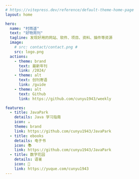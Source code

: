 ```yaml
---
# https://vitepress.dev/reference/default-theme-home-page
layout: home

hero:
  name: "村雨遥"
  text: "好物周刊"
  tagline: 发现好用的网站、软件、项目、资料、插件等资源
  image:
    # src: contact/contact.png # 
    src: logo.png
  actions:
    - theme: brand
      text: 最新年刊
      link: /2024/
    - theme: alt
      text: 创刊寄语
      link: /guide
    - theme: alt
      text: Github
      link: https://github.com/cunyu1943/weekly

features:
  - title: JavaPark 
    details: Java 学习指南
    icon: ☕️
    theme: brand
    link: https://github.com/cunyu1943/JavaPark
  - title: ebooks
    details: 电子书
    icon: 📚
    link: https://github.com/cunyu1943/JavaPark
  - title: 数字花园
    details: 语雀
    icon: 💐
    link: https://yuque.com/cunyu1943
---
```

<!-- 
村雨遥的好物周刊，记录每周看到的有价值的信息，主要针对计算机领域，每周五首发于同名公众号「村雨遥」，专栏目的在于记录让自己有印象的信息做一个备份及分享。

如果你想推荐或自荐项目/网站/软件/插件/资料等任何资源，欢迎提交 **[issue](https://github.com/cunyu1943/weekly/issues)** 或者添加我 **[个人微信：coder_cunYu](/contact/wechat.svg)** 和我交流。

<center>
<img src="/contact/contact.png" width="300" />
</center>

开源不易，如果你觉得本仓库对你有帮助，或许可以请我喝杯咖啡，不靠它生存但仍希望得到你的鼓励。

<center>
<img src="/award/donate.svg" width = "150">
</center> -->
